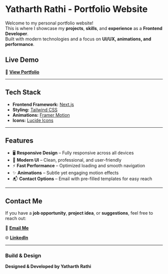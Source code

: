 # Yatharth Rathi - Portfolio Website

Welcome to my personal portfolio website!  
This is where I showcase my **projects**, **skills**, and **experience** as a **Frontend Developer**.  
Built with modern technologies and a focus on **UI/UX, animations, and performance**.

## Live Demo
🔗 **[View Portfolio](https://yatharthrathi.vercel.app)**

---

## Tech Stack

- **Frontend Framework:** [Next.js](https://nextjs.org/)
- **Styling:** [Tailwind CSS](https://tailwindcss.com/)
- **Animations:** [Framer Motion](https://www.framer.com/motion/)
- **Icons:** [Lucide Icons](https://lucide.dev/)

---

## Features

- 🖥️ **Responsive Design** – Fully responsive across all devices
- 🎨 **Modern UI** – Clean, professional, and user-friendly
- ⚡ **Fast Performance** – Optimized loading and smooth navigation
- ✨ **Animations** – Subtle yet engaging motion effects
- 📬 **Contact Options** – Email with pre-filled templates for easy reach

---

## Contact Me

If you have a **job opportunity**, **project idea**, or **suggestions**, feel free to reach out:

📧 **[Email Me](mailto:yatharthmaheshwari01@gmail.com)**

🌐 **[LinkedIn](https://linkedin.com/in/yatharthrathii)**  


---

### Build & Design
**Designed & Developed by Yatharth Rathi**
